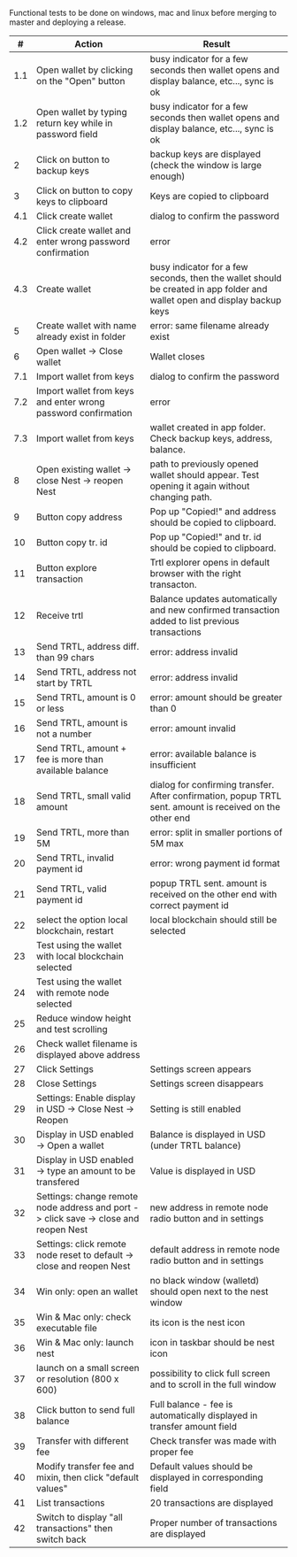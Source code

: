 Functional tests to be done on windows, mac and linux before merging to master and deploying a release.

\# | Action | Result
---|---|---
1.1 | Open wallet by clicking on the "Open" button | busy indicator for a few seconds then wallet opens and display balance, etc..., sync is ok
1.2 | Open wallet by typing return key while in password field | busy indicator for a few seconds then wallet opens and display balance, etc..., sync is ok
2 | Click on button to backup keys | backup keys are displayed (check the window is large enough)
3 | Click on button to copy keys to clipboard | Keys are copied to clipboard
4.1 | Click create wallet | dialog to confirm the password
4.2 | Click create wallet and enter wrong password confirmation | error
4.3 | Create wallet | busy indicator for a few seconds, then the wallet should be created in app folder and wallet open and display backup keys
5 | Create wallet with name already exist in folder | error: same filename already exist
6 | Open wallet -> Close wallet | Wallet closes
7.1 | Import wallet from keys | dialog to confirm the password
7.2 | Import wallet from keys and enter wrong password confirmation | error
7.3 | Import wallet from keys | wallet created in app folder. Check backup keys, address, balance.
8 | Open existing wallet -> close Nest -> reopen Nest | path to previously opened wallet should appear. Test opening it again without changing path. 
9 | Button copy address | Pop up "Copied!" and address should be copied to clipboard.
10 | Button copy tr. id | Pop up "Copied!" and tr. id should be copied to clipboard.
11 | Button explore transaction | Trtl explorer opens in default browser with the right transacton.
12 | Receive trtl | Balance updates automatically and new confirmed transaction added to list previous transactions
13 | Send TRTL, address diff. than 99 chars | error: address invalid
14 | Send TRTL, address not start by TRTL | error: address invalid
15 | Send TRTL, amount is 0 or less | error: amount should be greater than 0
16 | Send TRTL, amount is not a number | error: amount invalid
17 | Send TRTL, amount + fee is more than available balance | error: available balance is insufficient
18 | Send TRTL, small valid amount | dialog for confirming transfer. After confirmation, popup TRTL sent. amount is received on the other end
19 | Send TRTL, more than 5M | error: split in smaller portions of 5M max
20 | Send TRTL, invalid payment id | error: wrong payment id format
21 | Send TRTL, valid payment id | popup TRTL sent. amount is received on the other end with correct payment id
22 | select the option local blockchain, restart | local blockchain should still be selected
23 | Test using the wallet with local blockchain selected | 
24 | Test using the wallet with remote node selected |
25 | Reduce window height and test scrolling |
26 | Check wallet filename is displayed above address |
27 | Click Settings | Settings screen appears
28 | Close Settings | Settings screen disappears
29 | Settings: Enable display in USD -> Close Nest -> Reopen | Setting is still enabled
30 | Display in USD enabled -> Open a wallet| Balance is displayed in USD (under TRTL balance)
31 | Display in USD enabled -> type an amount to be transfered| Value is displayed in USD
32 | Settings: change remote node address and port -> click save -> close and reopen Nest | new address in remote node radio button and in settings
33 | Settings: click remote node reset to default -> close and reopen Nest | default address in remote node radio button and in settings
34 | Win only: open an wallet | no black window (walletd) should open next to the nest window
35 | Win & Mac only: check executable file | its icon is the nest icon
36 | Win & Mac only: launch nest | icon in taskbar should be nest icon
37 | launch on a small screen or resolution (800 x 600) | possibility to click full screen and to scroll in the full window
38 | Click button to send full balance | Full balance - fee is automatically displayed in transfer amount field
39 | Transfer with different fee | Check transfer was made with proper fee
40 | Modify transfer fee and mixin, then click "default values" | Default values should be displayed in corresponding field
41 | List transactions | 20 transactions are displayed
42 | Switch to display "all transactions" then switch back | Proper number of transactions are displayed